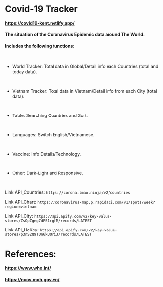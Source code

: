 # Covid-19 Tracker
#### https://covid19-kent.netlify.app/

#### The situation of the Coronavirus Epidemic data around The World.
#### Includes the following functions:
<br>

+ World Tracker: Total data in Global/Detail info each Countries (total and today data).
<br>

+ Vietnam Tracker: Total data in Vietnam/Detail info from each City (total data).
<br>

+ Table: Searching Countries and Sort.
<br>

+ Languages: Switch English/Vietnamese.
<br>

+ Vaccine: Info Details/Technology.
<br>

+ Other: Dark-Light and Responsive.
<br>


Link API_Countries:
`
https://corona.lmao.ninja/v2/countries
`

Link API_Chart: 
`
https://coronavirus-map.p.rapidapi.com/v1/spots/week?region=vietnam
`

Link API_City:
`
https://api.apify.com/v2/key-value-stores/ZsOpZgeg7dFS1rgfM/records/LATEST
`

Link API_HcKey: 
`
https://api.apify.com/v2/key-value-stores/p3nS2Q9TUn6kUOriJ/records/LATEST
`

# References:
#### https://www.who.int/
#### https://ncov.moh.gov.vn/
